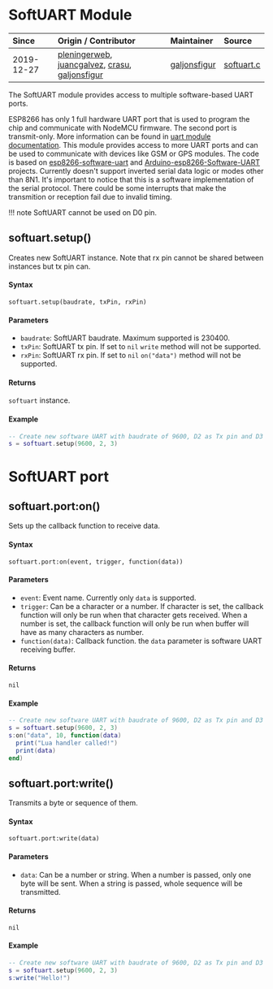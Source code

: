 # SoftUART Module
| Since  | Origin / Contributor  | Maintainer  | Source  |
| :----- | :-------------------- | :---------- | :------ |
|2019-12-27 | [pleningerweb](https://github.com/plieningerweb/), [juancgalvez](https://github.com/juancgalvez/), [crasu](https://github.com/crasu/), [galjonsfigur](https://github.com/galjonsfigur/)| [galjonsfigur](https://github.com/galjonsfigur/) | [softuart.c](../../app/modules/softuart.c) |

The SoftUART module provides access to multiple software-based UART ports.

ESP8266 has only 1 full hardware UART port that is used to program the chip and communicate with NodeMCU firmware. The second port is transmit-only. More information can be found in [uart module documentation](uart/). This module provides access to more UART ports and can be used to communicate with devices like GSM or GPS modules. The code is based on [esp8266-software-uart](https://github.com/plieningerweb/esp8266-software-uart) and [Arduino-esp8266-Software-UART](https://github.com/juancgalvez/Arduino-esp8266-Software-UART) projects. Currently doesn't support inverted serial data logic or modes other than 8N1. It's important to notice that this is a software implementation of the serial protocol. There could be some interrupts that make the transmition or reception fail due to invalid timing.

!!! note
SoftUART cannot be used on D0 pin.

## softuart.setup()

Creates new SoftUART instance. Note that rx pin cannot be shared between instances but tx pin can. 

#### Syntax
`softuart.setup(baudrate, txPin, rxPin)`

#### Parameters
- `baudrate`: SoftUART baudrate. Maximum supported is 230400.
- `txPin`: SoftUART tx pin. If set to `nil` `write` method will not be supported.
- `rxPin`: SoftUART rx pin. If set to `nil` `on("data")` method will not be supported.

#### Returns
`softuart` instance.

#### Example
```lua
-- Create new software UART with baudrate of 9600, D2 as Tx pin and D3 as Rx pin
s = softuart.setup(9600, 2, 3)
```

# SoftUART port


## softuart.port:on()
Sets up the callback function to receive data.

#### Syntax
`softuart.port:on(event, trigger, function(data))`

#### Parameters
- `event`: Event name. Currently only `data` is supported.
- `trigger`: Can be a character or a number. If character is set, the callback function will only be run when that character gets received. When a number is set, the callback function will only be run when buffer will have as many characters as number.
- `function(data)`: Callback function. the `data` parameter is software UART receiving buffer.

#### Returns
`nil`

#### Example
```lua
-- Create new software UART with baudrate of 9600, D2 as Tx pin and D3 as Rx pin
s = softuart.setup(9600, 2, 3)
s:on("data", 10, function(data)
  print("Lua handler called!")
  print(data)
end)
```

## softuart.port:write()
Transmits a byte or sequence of them.

#### Syntax
`softuart.port:write(data)`

#### Parameters
- `data`: Can be a number or string. When a number is passed, only one byte will be sent. When a string is passed, whole sequence will be transmitted.

#### Returns
`nil`

#### Example
```lua
-- Create new software UART with baudrate of 9600, D2 as Tx pin and D3 as Rx pin
s = softuart.setup(9600, 2, 3)
s:write("Hello!")
```
